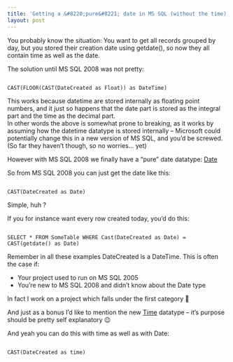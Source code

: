 ```yaml
---
title: 'Getting a &#8220;pure&#8221; date in MS SQL (without the time)'
layout: post
---
```


You probably know the situation: You want to get all records grouped by day, but you stored their creation date using getdate(), so now they all contain time as well as the date.

The solution until MS SQL 2008 was not pretty:

```

CAST(FLOOR(CAST(DateCreated as Float)) as DateTime)
```

This works because datetime are stored internally as floating point numbers, and it just so happens that the date part is stored as the integral part and the time as the decimal part.  
In other words the above is somewhat prone to breaking, as it works by assuming how the datetime datatype is stored internally – Microsoft could potentially change this in a new version of MS SQL, and you’d be screwed. (So far they haven’t though, so no worries… yet)

However with MS SQL 2008 we finally have a “pure” date datatype: [Date](http://msdn.microsoft.com/en-us/library/bb630352.aspx)

So from MS SQL 2008 you can just get the date like this:

```

CAST(DateCreated as Date)
```

Simple, huh ?

If you for instance want every row created today, you’d do this:

```

SELECT * FROM SomeTable WHERE Cast(DateCreated as Date) = CAST(getdate() as Date)
```

Remember in all these examples DateCreated is a DateTime. This is often the case if:

- Your project used to run on MS SQL 2005
- You’re new to MS SQL 2008 and didn’t know about the Date type

In fact I work on a project which falls under the first category 🙂

And just as a bonus I’d like to mention the new [Time](http://msdn.microsoft.com/en-us/library/bb677243.aspx) datatype – it’s purpose should be pretty self explanatory 😉

And yeah you can do this with time as well as with Date:

```

CAST(DateCreated as time)
```
